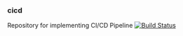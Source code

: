 ### cicd
Repository for implementing CI/CD Pipeline
[![Build Status](http://54.172.250.37:8080/jenkins/buildStatus/icon?job=CICD/master)](http://54.172.250.37:8080/jenkins/job/CICD/job/master/)
